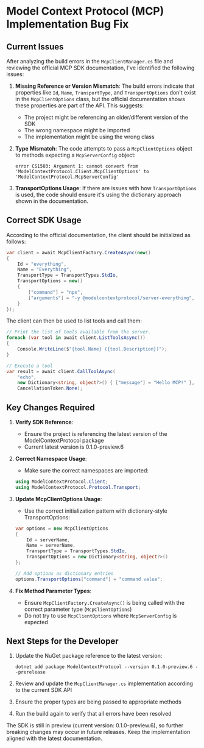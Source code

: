 # Model Context Protocol (MCP) Implementation Bug Fix

## Current Issues

After analyzing the build errors in the `McpClientManager.cs` file and reviewing the official MCP SDK documentation, I've identified the following issues:

1. **Missing Reference or Version Mismatch**: The build errors indicate that properties like `Id`, `Name`, `TransportType`, and `TransportOptions` don't exist in the `McpClientOptions` class, but the official documentation shows these properties are part of the API. This suggests:
   - The project might be referencing an older/different version of the SDK
   - The wrong namespace might be imported
   - The implementation might be using the wrong class

2. **Type Mismatch**: The code attempts to pass a `McpClientOptions` object to methods expecting a `McpServerConfig` object:
   ```
   error CS1503: Argument 1: cannot convert from 'ModelContextProtocol.Client.McpClientOptions' to 'ModelContextProtocol.McpServerConfig'
   ```

3. **TransportOptions Usage**: If there are issues with how `TransportOptions` is used, the code should ensure it's using the dictionary approach shown in the documentation.

## Correct SDK Usage

According to the official documentation, the client should be initialized as follows:

```csharp
var client = await McpClientFactory.CreateAsync(new()
{
    Id = "everything",
    Name = "Everything",
    TransportType = TransportTypes.StdIo,
    TransportOptions = new()
    {
        ["command"] = "npx",
        ["arguments"] = "-y @modelcontextprotocol/server-everything",
    }
});
```

The client can then be used to list tools and call them:

```csharp
// Print the list of tools available from the server.
foreach (var tool in await client.ListToolsAsync())
{
    Console.WriteLine($"{tool.Name} ({tool.Description})");
}

// Execute a tool
var result = await client.CallToolAsync(
    "echo",
    new Dictionary<string, object?>() { ["message"] = "Hello MCP!" },
    CancellationToken.None);
```

## Key Changes Required

1. **Verify SDK Reference**:
   - Ensure the project is referencing the latest version of the ModelContextProtocol package
   - Current latest version is 0.1.0-preview.6

2. **Correct Namespace Usage**:
   - Make sure the correct namespaces are imported:
   ```csharp
   using ModelContextProtocol.Client;
   using ModelContextProtocol.Protocol.Transport;
   ```

3. **Update McpClientOptions Usage**:
   - Use the correct initialization pattern with dictionary-style TransportOptions:
   ```csharp
   var options = new McpClientOptions
   {
       Id = serverName,
       Name = serverName,
       TransportType = TransportTypes.StdIo,
       TransportOptions = new Dictionary<string, object?>()
   };
   
   // Add options as dictionary entries
   options.TransportOptions["command"] = "command value";
   ```

4. **Fix Method Parameter Types**:
   - Ensure `McpClientFactory.CreateAsync()` is being called with the correct parameter type (`McpClientOptions`)
   - Do not try to use `McpClientOptions` where `McpServerConfig` is expected

## Next Steps for the Developer

1. Update the NuGet package reference to the latest version:
   ```
   dotnet add package ModelContextProtocol --version 0.1.0-preview.6 --prerelease
   ```

2. Review and update the `McpClientManager.cs` implementation according to the current SDK API

3. Ensure the proper types are being passed to appropriate methods

4. Run the build again to verify that all errors have been resolved

The SDK is still in preview (current version: 0.1.0-preview.6), so further breaking changes may occur in future releases. Keep the implementation aligned with the latest documentation.